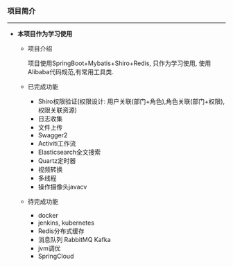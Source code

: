 ### 项目简介

---

 * **本项目作为学习使用**
    
    * 项目介绍
        
        项目使用SpringBoot+Mybatis+Shiro+Redis, 只作为学习使用,
        使用Alibaba代码规范,有常用工具类.

    * 已完成功能

        * Shiro权限验证(权限设计: 用户关联(部门+角色),角色关联(部门+权限),权限关联资源)
        * 日志收集
        * 文件上传
        * Swagger2
        * Activiti工作流
        * Elasticsearch全文搜索
        * Quartz定时器
        * 视频转换
        * 多线程
        * 操作摄像头javacv

    * 待完成功能
        
        * docker
        * jenkins, kubernetes
        * Redis分布式缓存
        * 消息队列 RabbitMQ Kafka
        * jvm调优
        * SpringCloud
        